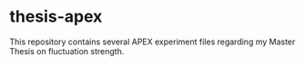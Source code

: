 # thesis-apex

This repository contains several APEX experiment files regarding my Master
Thesis on fluctuation strength.
